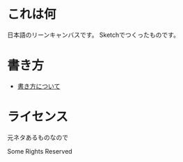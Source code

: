 # これは何

日本語のリーンキャンバスです。
Sketchでつくったものです。

# 書き方

* [書き方について](http://www.slideshare.net/meganehara/lean-for-social-startup/14)

# ライセンス

元ネタあるものなので

Some Rights Reserved
